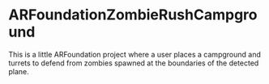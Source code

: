 # ARFoundationZombieRushCampground
This is a little ARFoundation project where a user places a campground and turrets to defend from zombies spawned at the boundaries of the detected plane.
